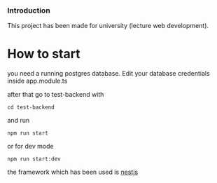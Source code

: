 ### Introduction

This project has been made for university (lecture web development).

# How to start

you need a running postgres database.
Edit your database credentials inside app.module.ts

after that go to test-backend with
`````
cd test-backend
`````
and run
`````
npm run start
`````
or for dev mode
`````
npm run start:dev
`````

the framework which has been used is [nestjs](https://nestjs.com)